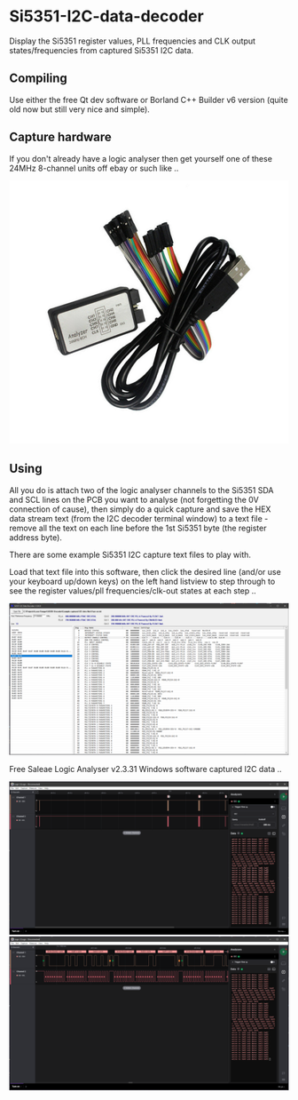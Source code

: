 # Si5351-I2C-data-decoder

Display the Si5351 register values, PLL frequencies and CLK output states/frequencies from captured Si5351 I2C data.

## Compiling

Use either the free Qt dev software or Borland C++ Builder v6 version (quite old now but still very nice and simple).

## Capture hardware

If you don't already have a logic analyser then get yourself one of these 24MHz 8-channel units off ebay or such like ..

<div align="center">
<img src="/LogicAnalyser_24MHz_8ch.png">
</div>

## Using

All you do is attach two of the logic analyser channels to the Si5351 SDA and SCL lines on the PCB you want to analyse (not forgetting the 0V connection of cause), then simply do a quick capture and save the HEX data stream text (from the I2C decoder terminal window) to a text file - remove all the text on each line before the 1st Si5351 byte (the register address byte).

There are some example Si5351 I2C capture text files to play with.

Load that text file into this software, then click the desired line (and/or use your keyboard up/down keys) on the left hand listview to step through to see the register values/pll frequencies/clk-out states at each step ..

<div align="center">
<img src="/Image1.png">
</div>

Free Saleae Logic Analyser v2.3.31 Windows software captured I2C data ..

<div align="center">
<img src="/Image2.png">
</div>

<div align="center">
<img src="/Image3.png">
</div>
